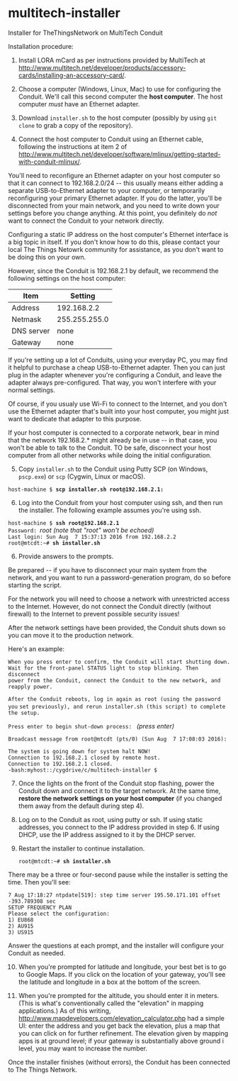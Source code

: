 # multitech-installer
Installer for TheThingsNetwork on MultiTech Conduit

Installation procedure:

1. Install LORA mCard as per instructions provided by MultiTech at
<http://www.multitech.net/developer/products/accessory-cards/installing-an-accessory-card/>.

2. Choose a computer (Windows, Linux, Mac) to use for configuring the Conduit. We'll call
this second computer the **host computer**. The host computer *must* have an Ethernet adapter.

3. Download `installer.sh` to the host computer (possibly
by using `git clone` to grab a copy of the repository). 

4. Connect the host computer to Conduit using an Ethernet cable, following the instructions at item 2 of
<http://www.multitech.net/developer/software/mlinux/getting-started-with-conduit-mlinux/>.

 You'll need to reconfigure an Ethernet adapter on your host computer so 
that it can connect to 192.168.2.0/24 -- this usually means either adding a
separate USB-to-Ethernet adapter to your computer, or temporarily reconfiguring
your primary Ethernet adapter. If you do the latter, you'll be disconnected
from your main network, and you need to write down your settings before you 
change anything. At this point, you definitely do *not* want to connect the Conduit
to your network directly.

 Configuring a static IP address on the host computer's Ethernet interface is a big topic in itself. If you
don't know how to do this, please contact your local The Things Netowrk community for
assistance, as you don't want to be doing this on your own.

 However, since the Conduit is 192.168.2.1 by default, we recommend the following settings on the host computer:

 Item|Setting
 ----|-------
 Address|192.168.2.2
 Netmask|255.255.255.0
 DNS server|none
 Gateway|none

 If you're setting up a lot of Conduits, using your everyday PC, you may find it helpful to purchase a cheap
USB-to-Ethernet adapter. Then you can just plug in the adapter whenever you're configuring a Conduit, and leave
the adapter always pre-configured. That way, you won't interfere with your normal settings.

 Of course, if you usualy use Wi-Fi to connect to the Internet, and you don't use the Ethernet adapter that's built
into your host computer, you might just want to dedicate that adapter to this purpose.  

 If your host computer is connected to a corporate network, bear in mind that the network 192.168.2.*
 might already be in use -- in that case, you won't be able to talk to the Conduit. TO be safe, 
 disconnect your host computer from all other networks while doing the initial configuration.


5. Copy `installer.sh` to the Conduit using Putty SCP (on Windows, `pscp.exe`) or `scp` (Cygwin, Linux or macOS).

  `host-machine $ `**`scp installer.sh root@192.168.2.1:`**

6. Log into the Conduit from your host computer using ssh, and then run the installer. The following example assumes
you're using ssh.

  `host-machine $ `**`ssh root@192.168.2.1`**  
  `Password: `_root_ _(note that "root" won't be echoed)_  
  `Last login: Sun Aug  7 15:37:13 2016 from 192.168.2.2`  
  `root@mtcdt:~# `**`sh installer.sh`**

6. Provide answers to the prompts.  

 Be prepared -- if you have to disconnect your main system from the network, and you want to run a password-generation
 program, do so before starting the script.

   For the network you will need to choose a network with unrestricted access to the
   Internet. However, do not connect the Conduit directly (without firewall) to
   the Internet to prevent possible security issues!

   After the network settings have been provided, the Conduit shuts down so you can move it to the production network. 

 Here's an example:

 `When you press enter to confirm, the Conduit will start shutting down.`   
 `Wait for the front-panel STATUS light to stop blinking. Then disconnect`  
 `power from the Conduit, connect the Conduit to the new network, and`  
 `reapply power.`

 `After the Conduit reboots, log in again as root (using the password you`
 `set previously), and rerun installer.sh (this script) to complete the setup.`

 `Press enter to begin shut-down process: `  _(press enter)_

 `Broadcast message from root@mtcdt (pts/0) (Sun Aug  7 17:08:03 2016):`  
  
 `The system is going down for system halt NOW!`  
 `Connection to 192.168.2.1 closed by remote host.`  
 `Connection to 192.168.2.1 closed.`  
 `-bash:myhost::/cygdrive/c/multitech-installer $ `

7. Once the
   lights on the front of the Conduit stop flashing, power the Conduit down and
   connect it to the target network. At the same time, **restore the network settings on your
   host computer** (if you changed them away from the default during step 4).

8. Log on to the Conduit as root, using putty or ssh. If using static addresses, you connect to the IP address provided in
   step 6. If using DHCP, use the IP address assigned to it by the DHCP server.

9. Restart the installer to continue installation.

    `root@mtcdt:~# `**`sh installer.sh`**

 There may be a three or four-second pause while the installer is setting the time. Then you'll see:

  `7 Aug 17:18:27 ntpdate[519]: step time server 195.50.171.101 offset -393.789308 sec`  
  `SETUP FREQUENCY PLAN`  
  `Please select the configuration:`  
  `1) EU868`  
  `2) AU915`  
  `3) US915`  

 Answer the questions at each prompt, and the installer will configure your Conduit as needed.

10. When you're prompted for latitude and longitude, your best bet is to go to Google Maps. If you click on the location
 of your gateway, you'll see the latitude and longitude in a box at the bottom of the screen.

11. When you're prompted for the altitude, you should enter it in meters. (This is what's conventionally called the 
 "elevation" in mapping applications.) As of this writing, http://www.mapdevelopers.com/elevation_calculator.php 
 had a simple UI: enter the address and you get back the elevation, plus a map that you can click on for further 
 refinement. The elevation given by mapping apps is at ground level; if your gateway is substantially above ground i
 level, you may want to increase the number. 

Once the installer finishes (without errors), the Conduit has been connected to The Things Network.
